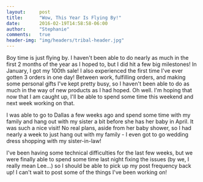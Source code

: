 ```yaml
---
layout:     post
title:      "Wow, This Year Is Flying By!"
date:       2016-02-19T14:58:58-06:00
author:     "Stephanie"
comments:   true
header-img: "img/headers/tribal-header.jpg"
---
```


Boy time is just flying by. I haven't been able to do nearly as much in the first 2 months of the year as I hoped to, but I did hit a few big milestones! In January, I got my 100th sale! I also experienced the first time I've ever gotten 3 orders in one day! Between work, fulfilling orders, and making some personal gifts I've kept pretty busy, so I haven't been able to do as much in the way of new products as I had hoped. Oh well. I'm hoping that now that I am caught up, I'll be able to spend some time this weekend and next week working on that. 

I was able to go to Dallas a few weeks ago and spend some time with my family and hang out with my sister a bit before she has her baby in April. It was such a nice visit! No real plans, aside from her baby shower, so I had nearly a week to just hang out with my family - I even got to go wedding dress shopping with my sister-in-law!

I've been having some technical difficulties for the last few weeks, but we were finally able to spend some time last night fixing the issues (by we, I really mean Lee...) so I should be able to pick up my post frequency back up! I can't wait to post some of the things I've been working on!